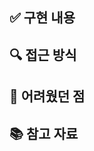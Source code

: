 ## ✅ 구현 내용
<!--  
- BOJ/LeetCode/Programmers 문제번호 (문제명) 문제 풀이
- 문제 설명
-->

## 🔍 접근 방식
<!--
- 입력값을 공백 기준으로 split 후 정수형으로 변환
- 내장 함수 `min()`, `max()` 사용
-->

## 🤯 어려웠던 점
<!--
- 없음, 단순 구현 문제로 무난하게 해결
-->

## 📚 참고 자료
<!--
- [BOJ/LeetCode/Programmers 문제 링크]()
-->